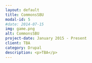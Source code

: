 ```yaml
---
layout: default
title: CommonsSBU
modal-id: 5
#date: 2014-07-15
img: game.png
alt: CommonsSBU
project-date: January 2015 - Present
client: TBA
category: Drupal
description: <p>TBA</p>
---
```


